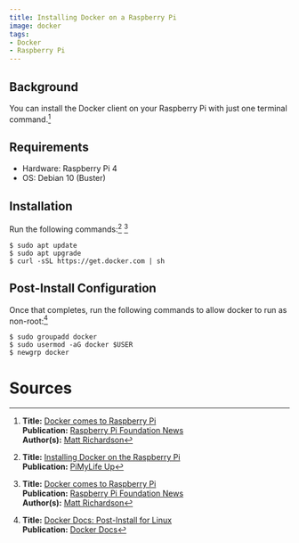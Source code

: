 ```yaml
---
title: Installing Docker on a Raspberry Pi
image: docker
tags:
- Docker
- Raspberry Pi
---
```

## Background

You can install the Docker client on your Raspberry Pi with just one terminal command.[^2]

## Requirements

- Hardware: Raspberry Pi 4
- OS: Debian 10 (Buster)

## Installation

Run the following commands:[^1] [^2]

```
$ sudo apt update
$ sudo apt upgrade
$ curl -sSL https://get.docker.com | sh
```

## Post-Install Configuration

Once that completes, run the following commands to allow docker to run as non-root:[^3]

```
$ sudo groupadd docker
$ sudo usermod -aG docker $USER
$ newgrp docker 
```

# Sources

[^1]: **Title:** [Installing Docker on the Raspberry Pi](https://pimylifeup.com/raspberry-pi-docker/)<br>
**Publication:** [PiMyLife Up](https://pimylifeup.com/)

[^2]: **Title:** [Docker comes to Raspberry Pi](https://www.raspberrypi.com/news/docker-comes-to-raspberry-pi/)<br>
**Publication:** [Raspberry Pi Foundation News](https://www.raspberrypi.com/news)<br>
**Author(s):** [Matt Richardson](https://www.raspberrypi.com/news/author/matt-richardson)

[^3]: **Title:** [Docker Docs: Post-Install for Linux](https://docs.docker.com/engine/install/linux-postinstall/)<br>
**Publication:** [Docker Docs](https://docs.docker.com/)